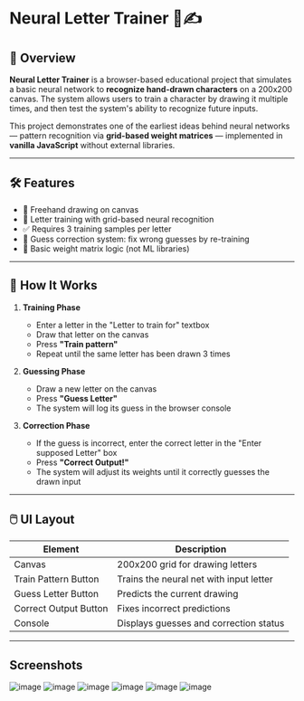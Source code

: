 # Neural Letter Trainer 🧠✍️

## 🧾 Overview

**Neural Letter Trainer** is a browser-based educational project that simulates a basic neural network to **recognize hand-drawn characters** on a 200x200 canvas. The system allows users to train a character by drawing it multiple times, and then test the system's ability to recognize future inputs.

This project demonstrates one of the earliest ideas behind neural networks — pattern recognition via **grid-based weight matrices** — implemented in **vanilla JavaScript** without external libraries.

---

## 🛠️ Features

- 🎨 Freehand drawing on canvas
- 🧠 Letter training with grid-based neural recognition
- ✅ Requires 3 training samples per letter
- 🔁 Guess correction system: fix wrong guesses by re-training
- 🧮 Basic weight matrix logic (not ML libraries)

---

## 🚀 How It Works

1. **Training Phase**
   - Enter a letter in the "Letter to train for" textbox
   - Draw that letter on the canvas
   - Press **"Train pattern"**
   - Repeat until the same letter has been drawn 3 times

2. **Guessing Phase**
   - Draw a new letter on the canvas
   - Press **"Guess Letter"**
   - The system will log its guess in the browser console

3. **Correction Phase**
   - If the guess is incorrect, enter the correct letter in the "Enter supposed Letter" box
   - Press **"Correct Output!"**
   - The system will adjust its weights until it correctly guesses the drawn input

---

## 🖱️ UI Layout

| Element                    | Description                              |
|----------------------------|------------------------------------------|
| Canvas                     | 200x200 grid for drawing letters         |
| Train Pattern Button       | Trains the neural net with input letter  |
| Guess Letter Button        | Predicts the current drawing             |
| Correct Output Button      | Fixes incorrect predictions              |
| Console                    | Displays guesses and correction status   |

---

## Screenshots
![image](https://github.com/user-attachments/assets/94323c9a-1ded-49f6-8cc0-c32d541493a1)
![image](https://github.com/user-attachments/assets/8548120d-42e2-48cf-b0d9-27e506a15d04)
![image](https://github.com/user-attachments/assets/d3603994-8d32-4310-94f2-0a3fdb33da35)
![image](https://github.com/user-attachments/assets/f0c3743f-39a1-4e46-9cb7-953d18fea302)
![image](https://github.com/user-attachments/assets/4b2262ec-6e7c-4504-8bc0-9d465c7544c3)
![image](https://github.com/user-attachments/assets/da34d78c-a85b-4885-80e3-aaa9f1449c9a)





